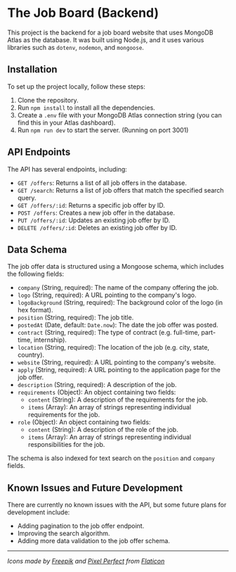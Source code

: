 # The Job Board (Backend)

This project is the backend for a job board website that uses MongoDB Atlas as the database. 
It was built using Node.js, and it uses various libraries such as `dotenv`, `nodemon`, and `mongoose`.

## Installation

To set up the project locally, follow these steps:

1. Clone the repository.
2. Run `npm install` to install all the dependencies.
3. Create a `.env` file with your MongoDB Atlas connection string (you can find this in your Atlas dashboard).
4. Run `npm run dev` to start the server. (Running on port 3001)

## API Endpoints

The API has several endpoints, including:

- `GET /offers`: Returns a list of all job offers in the database.
- `GET /search`: Returns a list of job offers that match the specified search query.
- `GET /offers/:id`: Returns a specific job offer by ID.
- `POST /offers`: Creates a new job offer in the database.
- `PUT /offers/:id`: Updates an existing job offer by ID.
- `DELETE /offers/:id`: Deletes an existing job offer by ID.

## Data Schema

The job offer data is structured using a Mongoose schema, which includes the following fields:

- `company` (String, required): The name of the company offering the job.
- `logo` (String, required): A URL pointing to the company's logo.
- `logoBackground` (String, required): The background color of the logo (in hex format).
- `position` (String, required): The job title.
- `postedAt` (Date, default: `Date.now`): The date the job offer was posted.
- `contract` (String, required): The type of contract (e.g. full-time, part-time, internship).
- `location` (String, required): The location of the job (e.g. city, state, country).
- `website` (String, required): A URL pointing to the company's website.
- `apply` (String, required): A URL pointing to the application page for the job offer.
- `description` (String, required): A description of the job.
- `requirements` (Object): An object containing two fields:
  - `content` (String): A description of the requirements for the job.
  - `items` (Array): An array of strings representing individual requirements for the job.
- `role` (Object): An object containing two fields:
  - `content` (String): A description of the role of the job.
  - `items` (Array): An array of strings representing individual responsibilities for the job.

The schema is also indexed for text search on the `position` and `company` fields.

## Known Issues and Future Development

There are currently no known issues with the API, but some future plans for development include:

- Adding pagination to the job offer endpoint.
- Improving the search algorithm.
- Adding more data validation to the job offer schema.

---

_Icons made by [Freepik](https://www.freepik.com) and [Pixel Perfect](https://www.flaticon.com/authors/pixel-perfect) from [Flaticon](https://www.flaticon.com/)_

